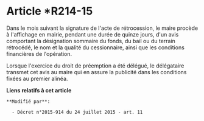 # Article *R214-15

Dans le mois suivant la signature de l'acte de rétrocession, le maire procède à l'affichage en mairie, pendant une durée de
quinze jours, d'un avis comportant la désignation sommaire du fonds, du bail ou du terrain rétrocédé, le nom et la qualité du
cessionnaire, ainsi que les conditions financières de l'opération.

Lorsque l'exercice du droit de préemption a été délégué, le délégataire transmet cet avis au maire qui en assure la publicité
dans les conditions fixées au premier alinéa.

**Liens relatifs à cet article**

	**Modifié par**:

	  - Décret n°2015-914 du 24 juillet 2015 - art. 11
